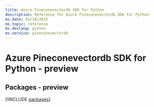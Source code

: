 ```yaml
---
title: Azure Pineconevectordb SDK for Python
description: Reference for Azure Pineconevectordb SDK for Python
ms.date: 02/18/2025
ms.topic: reference
ms.devlang: python
ms.service: pineconevectordb
---
```

# Azure Pineconevectordb SDK for Python - preview
## Packages - preview
[!INCLUDE [packages](pineconevectordb-index.md)]